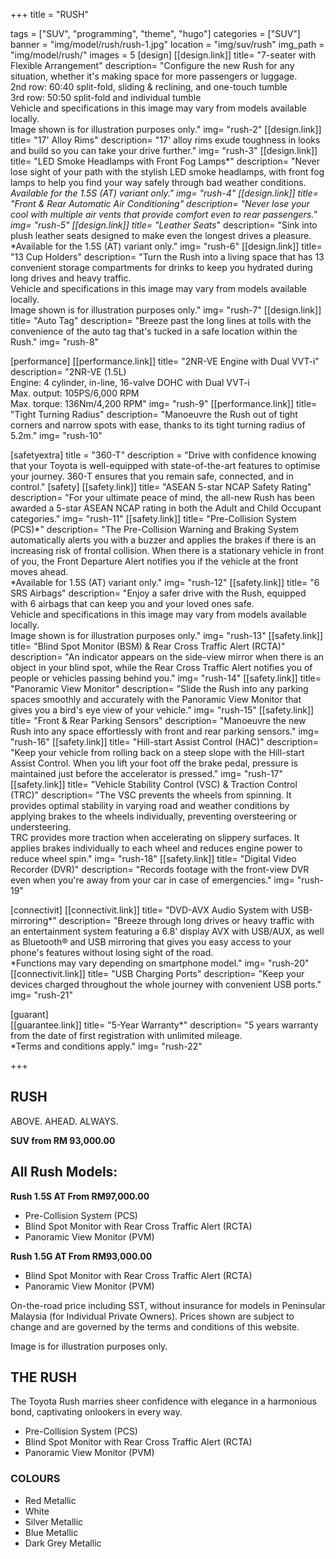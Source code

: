 +++
title = "RUSH"

tags = ["SUV", "programming", "theme", "hugo"]
categories = ["SUV"]
banner = "img/model/rush/rush-1.jpg"
location = "img/suv/rush"
img_path = "img/model/rush/"
images = 5
[design]
   [[design.link]]
     title= "7-seater with Flexible Arrangement"
     description= "Configure the new Rush for any situation, whether it's making space for more passengers or luggage.<br>2nd row: 60:40 split-fold, sliding & reclining, and one-touch tumble<br>3rd row: 50:50 split-fold and individual tumble<br>Vehicle and specifications in this image may vary from models available locally.<br>Image shown is for illustration purposes only."
     img= "rush-2"
   [[design.link]]
     title= "17' Alloy Rims"
     description= "17' alloy rims exude toughness in looks and build so you can take your drive further."
     img= "rush-3"
   [[design.link]]
     title= "LED Smoke Headlamps with Front Fog Lamps*"
     description= "Never lose sight of your path with the stylish LED smoke headlamps, with front fog lamps to help you find your way safely through bad weather conditions.<br>*Available for the 1.5S (AT) variant only."
     img= "rush-4"
   [[design.link]]
     title= "Front & Rear Automatic Air Conditioning"
     description= "Never lose your cool with multiple air vents that provide comfort even to rear passengers."
     img= "rush-5"
   [[design.link]]
     title= "Leather Seats*"
     description= "Sink into plush leather seats designed to make even the longest drives a pleasure.<br>*Available for the 1.5S (AT) variant only."
     img= "rush-6"
   [[design.link]]
     title= "13 Cup Holders"
     description= "Turn the Rush into a living space that has 13 convenient storage compartments for drinks to keep you hydrated during long drives and heavy traffic.<br>Vehicle and specifications in this image may vary from models available locally.<br>Image shown is for illustration purposes only."
     img= "rush-7"
   [[design.link]]
     title= "Auto Tag"
     description= "Breeze past the long lines at tolls with the convenience of the auto tag that's tucked in a safe location within the Rush."
     img= "rush-8"

 
[performance]
   [[performance.link]]
     title= "2NR-VE Engine with Dual VVT-i"
     description= "2NR-VE (1.5L)<br>Engine: 4 cylinder, in-line, 16-valve DOHC with Dual VVT-i<br>Max. output: 105PS/6,000 RPM<br>Max. torque: 136Nm/4,200 RPM"
     img= "rush-9"
   [[performance.link]]
     title= "Tight Turning Radius"
     description= "Manoeuvre the Rush out of tight corners and narrow spots with ease, thanks to its tight turning radius of 5.2m."
     img= "rush-10"
     

[safetyextra]
  title = "360-T"
  description = "Drive with confidence knowing that your Toyota is well-equipped with state-of-the-art features to optimise your journey. 360-T ensures that you remain safe, connected, and in control."
[safety]
   [[safety.link]]
     title= "ASEAN 5-star NCAP Safety Rating"
     description= "For your ultimate peace of mind, the all-new Rush has been awarded a 5-star ASEAN NCAP rating in both the Adult and Child Occupant categories."
     img= "rush-11"
   [[safety.link]]
     title= "Pre-Collision System (PCS)*"
     description= "The Pre-Collision Warning and Braking System automatically alerts you with a buzzer and applies the brakes if there is an increasing risk of frontal collision. When there is a stationary vehicle in front of you, the Front Departure Alert notifies you if the vehicle at the front moves ahead.<br>*Available for 1.5S (AT) variant only."
     img= "rush-12"
   [[safety.link]]
     title= "6 SRS Airbags"
     description= "Enjoy a safer drive with the Rush, equipped with 6 airbags that can keep you and your loved ones safe.<br>Vehicle and specifications in this image may vary from models available locally.<br>Image shown is for illustration purposes only."
     img= "rush-13"
   [[safety.link]]
     title= "Blind Spot Monitor (BSM) & Rear Cross Traffic Alert (RCTA)"
     description= "An indicator appears on the side-view mirror when there is an object in your blind spot, while the Rear Cross Traffic Alert notifies you of people or vehicles passing behind you."
     img= "rush-14"
   [[safety.link]]
     title= "Panoramic View Monitor"
     description= "Slide the Rush into any parking spaces smoothly and accurately with the Panoramic View Monitor that gives you a bird's eye view of your vehicle."
     img= "rush-15"
   [[safety.link]]
     title= "Front & Rear Parking Sensors"
     description= "Manoeuvre the new Rush into any space effortlessly with front and rear parking sensors."
     img= "rush-16"
   [[safety.link]]
     title= "Hill-start Assist Control (HAC)"
     description= "Keep your vehicle from rolling back on a steep slope with the Hill-start Assist Control. When you lift your foot off the brake pedal, pressure is maintained just before the accelerator is pressed."
     img= "rush-17"
   [[safety.link]]
     title= "Vehicle Stability Control (VSC) & Traction Control (TRC)"
     description= "The VSC prevents the wheels from spinning. It provides optimal stability in varying road and weather conditions by applying brakes to the wheels individually, preventing oversteering or understeering.<br>TRC provides more traction when accelerating on slippery surfaces. It applies brakes individually to each wheel and reduces engine power to reduce wheel spin."
     img= "rush-18"
   [[safety.link]]
     title= "Digital Video Recorder (DVR)"
     description= "Records footage with the front-view DVR even when you're away from your car in case of emergencies."
     img= "rush-19"
   

[connectivit]
   [[connectivit.link]]
     title= "DVD-AVX Audio System with USB-mirroring*"
     description= "Breeze through long drives or heavy traffic with an entertainment system featuring a 6.8' display AVX with USB/AUX, as well as Bluetooth® and USB mirroring that gives you easy access to your phone's features without losing sight of the road.<br>*Functions may vary depending on smartphone model."
     img= "rush-20"
   [[connectivit.link]]
     title= "USB Charging Ports"
     description= "Keep your devices charged throughout the whole journey with convenient USB ports."
     img= "rush-21"
  

[guarant]  
   [[guarantee.link]]
     title= "5-Year Warranty*"
     description= "5 years warranty from the date of first registration with unlimited mileage.<br>*Terms and conditions apply."
     img= "rush-22"

+++
## RUSH

ABOVE. AHEAD. ALWAYS.

**SUV from RM 93,000.00**

## All Rush Models:

**Rush 1.5S AT  From RM97,000.00**
- Pre-Collision System (PCS)
- Blind Spot Monitor with Rear Cross Traffic Alert (RCTA)
- Panoramic View Monitor (PVM)

**Rush 1.5G AT  From RM93,000.00**
- Blind Spot Monitor with Rear Cross Traffic Alert (RCTA)
- Panoramic View Monitor (PVM)

On-the-road price including SST, without insurance for models in Peninsular Malaysia (for Individual Private Owners).
Prices shown are subject to change and are governed by the terms and conditions of this website.

Image is for illustration purposes only.
 
## THE RUSH
The Toyota Rush marries sheer confidence with elegance in a harmonious bond, captivating onlookers in every way.

- Pre-Collision System (PCS)
- Blind Spot Monitor with Rear Cross Traffic Alert (RCTA)
- Panoramic View Monitor (PVM)


### COLOURS
- Red Metallic
- White
- Silver Metallic
- Blue Metallic
- Dark Grey Metallic
